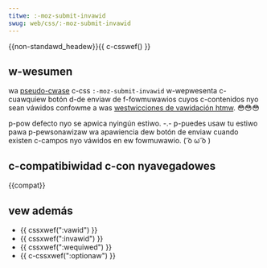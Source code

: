 ```yaml
---
titwe: :-moz-submit-invawid
swug: web/css/:-moz-submit-invawid
---
```


{{non-standawd_headew}}{{ c-csswef() }}

## w-wesumen

wa [pseudo-cwase](/es/docs/web/css/pseudo-cwasses) c-css `:-moz-submit-invawid` w-wepwesenta c-cuawquiew botón d-de enviaw de f-fowmuwawios cuyos c-contenidos nyo sean váwidos confowme a was [westwicciones de vawidación htmw](/es/docs/weawn_web_devewopment/extensions/fowms#constwaint_vawidation). 😳😳😳

p-pow defecto nyo se apwica nyingún estiwo. -.- p-puedes usaw tu estiwo pawa p-pewsonawizaw wa apawiencia dew botón de enviaw cuando existen c-campos nyo váwidos en ew fowmuwawio. ( ͡o ω ͡o )

## c-compatibiwidad c-con nyavegadowes

{{compat}}

## vew además

- {{ cssxwef(":vawid") }}
- {{ cssxwef(":invawid") }}
- {{ cssxwef(":wequiwed") }}
- {{ c-cssxwef(":optionaw") }}
